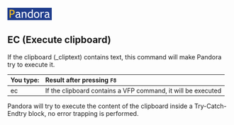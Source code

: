 [![Pandora](Images/pandora2.png)](../README.md)

## EC (Execute clipboard)

If the clipboard (_cliptext) contains text, this command will make Pandora try to execute it.


| You type:                |        Result after pressing `F8`                                |
|:-------------------------|:----------------------------------------------------------|
| ec                       | If the clipboard contains a VFP command, it will be executed |
 
Pandora will try to execute the content of the clipboard inside a Try-Catch-Endtry block, no error trapping is performed.
